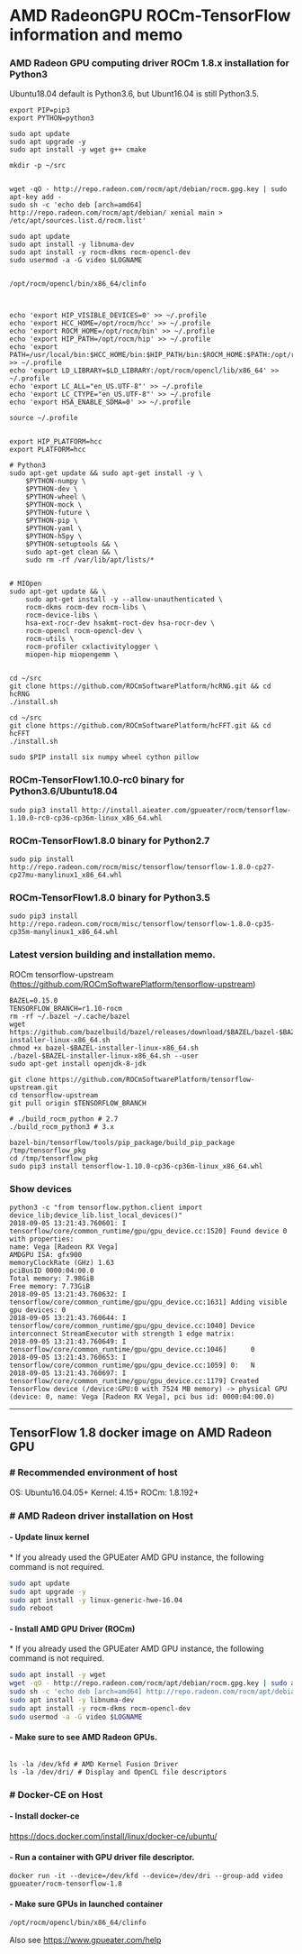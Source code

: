 # AMD RadeonGPU ROCm-TensorFlow information and memo


### AMD Radeon GPU computing driver ROCm 1.8.x installation for Python3
Ubuntu18.04 default is Python3.6, but Ubunt16.04 is still Python3.5. 
```
export PIP=pip3
export PYTHON=python3

sudo apt update
sudo apt upgrade -y
sudo apt install -y wget g++ cmake

mkdir -p ~/src


wget -qO - http://repo.radeon.com/rocm/apt/debian/rocm.gpg.key | sudo apt-key add -
sudo sh -c 'echo deb [arch=amd64] http://repo.radeon.com/rocm/apt/debian/ xenial main > /etc/apt/sources.list.d/rocm.list'

sudo apt update
sudo apt install -y libnuma-dev
sudo apt install -y rocm-dkms rocm-opencl-dev
sudo usermod -a -G video $LOGNAME


/opt/rocm/opencl/bin/x86_64/clinfo



echo 'export HIP_VISIBLE_DEVICES=0' >> ~/.profile
echo 'export HCC_HOME=/opt/rocm/hcc' >> ~/.profile
echo 'export ROCM_HOME=/opt/rocm/bin' >> ~/.profile
echo 'export HIP_PATH=/opt/rocm/hip' >> ~/.profile
echo 'export PATH=/usr/local/bin:$HCC_HOME/bin:$HIP_PATH/bin:$ROCM_HOME:$PATH:/opt/rocm/opencl/bin/x86_64' >> ~/.profile
echo 'export LD_LIBRARY=$LD_LIBRARY:/opt/rocm/opencl/lib/x86_64' >> ~/.profile
echo 'export LC_ALL="en_US.UTF-8"' >> ~/.profile
echo 'export LC_CTYPE="en_US.UTF-8"' >> ~/.profile
echo 'export HSA_ENABLE_SDMA=0' >> ~/.profile

source ~/.profile


export HIP_PLATFORM=hcc
export PLATFORM=hcc

# Python3
sudo apt-get update && sudo apt-get install -y \
    $PYTHON-numpy \
    $PYTHON-dev \
    $PYTHON-wheel \
    $PYTHON-mock \
    $PYTHON-future \
    $PYTHON-pip \
    $PYTHON-yaml \
    $PYTHON-h5py \
    $PYTHON-setuptools && \
    sudo apt-get clean && \
    sudo rm -rf /var/lib/apt/lists/*


# MIOpen
sudo apt-get update && \
    sudo apt-get install -y --allow-unauthenticated \
    rocm-dkms rocm-dev rocm-libs \
    rocm-device-libs \
    hsa-ext-rocr-dev hsakmt-roct-dev hsa-rocr-dev \
    rocm-opencl rocm-opencl-dev \
    rocm-utils \
    rocm-profiler cxlactivitylogger \
    miopen-hip miopengemm \


cd ~/src
git clone https://github.com/ROCmSoftwarePlatform/hcRNG.git && cd hcRNG
./install.sh

cd ~/src
git clone https://github.com/ROCmSoftwarePlatform/hcFFT.git && cd hcFFT
./install.sh

sudo $PIP install six numpy wheel cython pillow
```


### ROCm-TensorFlow1.10.0-rc0 binary for Python3.6/Ubuntu18.04
```
sudo pip3 install http://install.aieater.com/gpueater/rocm/tensorflow-1.10.0-rc0-cp36-cp36m-linux_x86_64.whl
```

### ROCm-TensorFlow1.8.0 binary for Python2.7
```
sudo pip install http://repo.radeon.com/rocm/misc/tensorflow/tensorflow-1.8.0-cp27-cp27mu-manylinux1_x86_64.whl
```
### ROCm-TensorFlow1.8.0 binary for Python3.5 
```
sudo pip3 install http://repo.radeon.com/rocm/misc/tensorflow/tensorflow-1.8.0-cp35-cp35m-manylinux1_x86_64.whl
```

### Latest version building and installation memo.
ROCm tensorflow-upstream  (https://github.com/ROCmSoftwarePlatform/tensorflow-upstream)

```
BAZEL=0.15.0
TENSORFLOW_BRANCH=r1.10-rocm
rm -rf ~/.bazel ~/.cache/bazel
wget https://github.com/bazelbuild/bazel/releases/download/$BAZEL/bazel-$BAZEL-installer-linux-x86_64.sh
chmod +x bazel-$BAZEL-installer-linux-x86_64.sh
./bazel-$BAZEL-installer-linux-x86_64.sh --user
sudo apt-get install openjdk-8-jdk
	
git clone https://github.com/ROCmSoftwarePlatform/tensorflow-upstream.git
cd tensorflow-upstream
git pull origin $TENSORFLOW_BRANCH
	
# ./build_rocm_python # 2.7
./build_rocm_python3 # 3.x
	
bazel-bin/tensorflow/tools/pip_package/build_pip_package /tmp/tensorflow_pkg
cd /tmp/tensorflow_pkg
sudo pip3 install tensorflow-1.10.0-cp36-cp36m-linux_x86_64.whl
```


### Show devices
```
python3 -c "from tensorflow.python.client import device_lib;device_lib.list_local_devices()"
2018-09-05 13:21:43.760601: I tensorflow/core/common_runtime/gpu/gpu_device.cc:1520] Found device 0 with properties: 
name: Vega [Radeon RX Vega]
AMDGPU ISA: gfx900
memoryClockRate (GHz) 1.63
pciBusID 0000:04:00.0
Total memory: 7.98GiB
Free memory: 7.73GiB
2018-09-05 13:21:43.760632: I tensorflow/core/common_runtime/gpu/gpu_device.cc:1631] Adding visible gpu devices: 0
2018-09-05 13:21:43.760644: I tensorflow/core/common_runtime/gpu/gpu_device.cc:1040] Device interconnect StreamExecutor with strength 1 edge matrix:
2018-09-05 13:21:43.760649: I tensorflow/core/common_runtime/gpu/gpu_device.cc:1046]      0 
2018-09-05 13:21:43.760653: I tensorflow/core/common_runtime/gpu/gpu_device.cc:1059] 0:   N 
2018-09-05 13:21:43.760697: I tensorflow/core/common_runtime/gpu/gpu_device.cc:1179] Created TensorFlow device (/device:GPU:0 with 7524 MB memory) -> physical GPU (device: 0, name: Vega [Radeon RX Vega], pci bus id: 0000:04:00.0)
```


-----------------------------------------------------


## TensorFlow 1.8 docker image on AMD Radeon GPU




###  # Recommended environment of host
 OS: Ubuntu16.04.05+
 Kernel: 4.15+
 ROCm: 1.8.192+

### # AMD Radeon driver installation on Host

#### - Update linux kernel

 \* If you already used the GPUEater AMD GPU instance, the following command is not required.

```sh
sudo apt update
sudo apt upgrade -y
sudo apt install -y linux-generic-hwe-16.04
sudo reboot
```

#### - Install AMD GPU Driver (ROCm)

 \* If you already used the GPUEater AMD GPU instance, the following command is not required.

```sh
sudo apt install -y wget
wget -qO - http://repo.radeon.com/rocm/apt/debian/rocm.gpg.key | sudo apt-key add -
sudo sh -c 'echo deb [arch=amd64] http://repo.radeon.com/rocm/apt/debian/ xenial main > /etc/apt/sources.list.d/rocm.list'
sudo apt install -y libnuma-dev
sudo apt install -y rocm-dkms rocm-opencl-dev
sudo usermod -a -G video $LOGNAME
```

#### - Make sure to see AMD Radeon GPUs.
```/opt/rocm/opencl/bin/x86_64/clinfo

ls -la /dev/kfd # AMD Kernel Fusion Driver
ls -la /dev/dri/ # Display and OpenCL file descriptors
```


###  # Docker-CE on Host

####  - Install docker-ce
 https://docs.docker.com/install/linux/docker-ce/ubuntu/

####  - Run a container with GPU driver file descriptor.
```docker run -it --device=/dev/kfd --device=/dev/dri --group-add video gpueater/rocm-tensorflow-1.8```



####  - Make sure GPUs in launched container

```sh
/opt/rocm/opencl/bin/x86_64/clinfo
```


Also see https://www.gpueater.com/help





